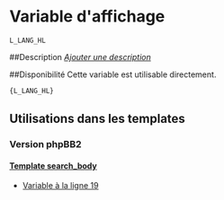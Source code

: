 # Variable d'affichage
```
L_LANG_HL
```


##Description
[*Ajouter une description*](https://fa-tvars.appspot.com/var/L_LANG_HL)

##Disponibilité
Cette variable est utilisable directement.

```html
{L_LANG_HL}
```

## Utilisations dans les templates

### Version phpBB2

#### [Template search_body](subsilver/search_body.md#readme)
* [Variable &agrave; la ligne 19](../subsilver/search_body.tpl#L19)